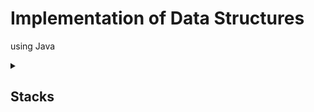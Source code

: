 # Implementation of Data Structures
using Java

<details>
  <summary> <h2> Stacks <h2> </summary>
    
‎ ‎ ‎ ‎ ‎ ‎ 
First-In, Last-Out (FILO) or Last-In, First-Out (LIFO) that's how the data in this structure goes. A stack is like a stack in real-life, a stack of cards, a stack of plates, of books but put inside a container, where you can only take out things from top to bottom.

![side-plate-storage-box---plate-size-181-to-215mm_2](https://github.com/user-attachments/assets/8538062c-63ab-4a48-a7d6-93a9875a9e6f)


‎ ‎ ‎ 	‎ ‎ ‎ 
To implemete the data structure, ‎an array is used together with an int variable called "top" and "max size". The latter is created because an array is used which has a fixed size on initiation while the former because it dictates what's on top of the stack. Every time new data is added, int "top" is added by 1, placing the data on top. When removing or popping the stack, the top data is simultaneously called and removed.

```
   public static class Stack {
        int top;            //define top of stack
        int maxsize = 100;    //max size of the stack  
        String[] stack_arry = new String[maxsize];  //define array that will hold stack elements
        Stack(){            //stack constructor; initially top = -1
            top = -1;  
        }    
        boolean isEmpty(){          //isEmpty () method
            return (top < 0);  
        }  
       boolean push (String val){     //push () method  
            if(top == maxsize-1) {  
                System.out.println("Stack Overflow !!");  
                return false;  
            }  
            else  {  
                top++;  
                stack_arry[top]=val;  
                return true;  
            }  
        }  
        boolean pop () {            //pop () method
            if (top == -1) {  
                System.out.println("Stack Underflow !!");  
                return false;  
            }  
            else   {  
                System.out.println("\nBullet fired: " + stack_arry[top--]);  
                return true;  
            }  
        }  
```

‎ ‎ ‎ 	‎ ‎ ‎ 
Downside of this implementation aside from the fixed size is the fixed data type.

  ‎ 

**DEMO:**
https://asciinema.org/a/XKk6gmegRnCRZstZ0rRlGwFlN

‎ 

[code](https://github.com/HindiSiraYan/DAA-PL-PT1-datastructures/blob/main/DatastrucStack.java)

</details>
    



